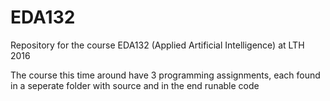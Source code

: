 # EDA132
Repository for the course EDA132 (Applied Artificial Intelligence) at LTH 2016

The course this time around have 3 programming assignments, each found in a seperate folder with source and in the end runable code
